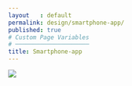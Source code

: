 ```yaml
---
layout   : default
permalink: design/smartphone-app/
published: true
# Custom Page Variables
# ─────────────────────
title: Smartphone-app
---
```

<div class="container">
<div class="row">
<div class="col-12">
<img src="../../assets/Images/DEFINITIEF.mp4" class="col-3">
</div>
</div>
</div>
